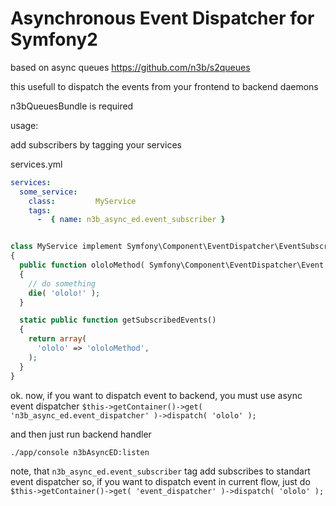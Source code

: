 # Asynchronous Event Dispatcher for Symfony2

based on async queues https://github.com/n3b/s2queues

this usefull to dispatch the events from your frontend to backend daemons

n3bQueuesBundle is required

usage:

add subscribers by tagging your services

services.yml
```yml
services:
  some_service:
    class:         MyService
    tags:
      -  { name: n3b_async_ed.event_subscriber }
```

```php

class MyService implement Symfony\Component\EventDispatcher\EventSubscriberInterface
{
  public function ololoMethod( Symfony\Component\EventDispatcher\Event $event )
  {
    // do something
    die( 'ololo!' );
  }

  static public function getSubscribedEvents()
  {
    return array(
      'ololo' => 'ololoMethod',
    );
  }
}
```



ok. now, if you want to dispatch event to backend, you must use async event dispatcher
```$this->getContainer()->get( 'n3b_async_ed.event_dispatcher' )->dispatch( 'ololo' );```

and then just run backend handler

```bash
./app/console n3bAsyncED:listen
```

note, that ```n3b_async_ed.event_subscriber``` tag add subscribes to standart event dispatcher
so, if you want to dispatch event in current flow, just do
```$this->getContainer()->get( 'event_dispatcher' )->dispatch( 'ololo' );```
